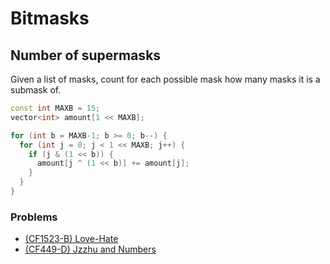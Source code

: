 # Bitmasks

## Number of supermasks

Given a list of masks, count for each possible mask how many masks it is a submask of.

```cpp title="Number of supermasks"
const int MAXB = 15;
vector<int> amount[1 << MAXB];

for (int b = MAXB-1; b >= 0; b--) {
  for (int j = 0; j < 1 << MAXB; j++) {
    if (j & (1 << b)) {
      amount[j ^ (1 << b)] += amount[j];
    }
  }
}
```

### Problems

 - [(CF1523-B) Love-Hate](https://codeforces.com/contest/1523/problem/D)
 - [(CF449-D) Jzzhu and Numbers](https://codeforces.com/contest/449/problem/D)
